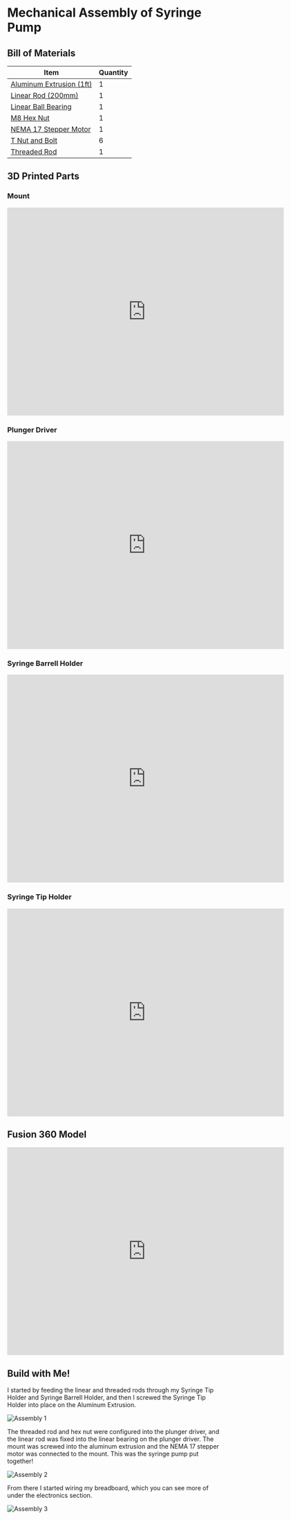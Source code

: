 # Mechanical Assembly of Syringe Pump

## Bill of Materials

Item         | Quantity
------------ | -------------
[Aluminum Extrusion (1ft)](https://www.mcmaster.com/47065T107-47065T418/)| 1
[Linear Rod (200mm)](https://www.mcmaster.com/6112K44/) | 1
[Linear Ball Bearing](https://www.mcmaster.com/61205K75/) | 1
[M8 Hex Nut](https://www.mcmaster.com/90592A022/) | 1
[NEMA 17 Stepper Motor](https://www.digikey.com/en/products/detail/pololu-corporation/1208/10449951?utm_adgroup=Motors%2C%20Solenoids%2C%20Driver%20Boards%2FModules&utm_source=google&utm_medium=cpc&utm_campaign=Shopping_DK%2BSupplier_Pololu%20Corporation&utm_term=&utm_content=Motors%2C%20Solenoids%2C%20Driver%20Boards%2FModules&gclid=Cj0KCQjwpdqDBhCSARIsAEUJ0hMAQkJTv0QIRgYHonhpRjK_rmyJpcOqKjkgv0OyI_u9FyKCUAQyUHwaAp3GEALw_wcB) | 1
[T Nut and Bolt](https://www.mcmaster.com/47065T139/) | 6
[Threaded Rod](https://www.mcmaster.com/1078N32/) | 1

## 3D Printed Parts

### Mount
<iframe src="https://vanderbilt422.autodesk360.com/shares/public/SH56a43QTfd62c1cd968b6834d8d52d2cc5b?mode=embed" width="640" height="480" allowfullscreen="true" webkitallowfullscreen="true" mozallowfullscreen="true"  frameborder="0"></iframe>

### Plunger Driver
<iframe src="https://vanderbilt422.autodesk360.com/shares/public/SH56a43QTfd62c1cd968c39858be8654829a?mode=embed" width="640" height="480" allowfullscreen="true" webkitallowfullscreen="true" mozallowfullscreen="true"  frameborder="0"></iframe>

### Syringe Barrell Holder
<iframe src="https://vanderbilt422.autodesk360.com/shares/public/SH56a43QTfd62c1cd968c87037b925901fec?mode=embed" width="640" height="480" allowfullscreen="true" webkitallowfullscreen="true" mozallowfullscreen="true"  frameborder="0"></iframe>

### Syringe Tip Holder
<iframe src="https://vanderbilt422.autodesk360.com/shares/public/SH56a43QTfd62c1cd9686b28085082d0d372?mode=embed" width="640" height="480" allowfullscreen="true" webkitallowfullscreen="true" mozallowfullscreen="true"  frameborder="0"></iframe>

## Fusion 360 Model

<iframe src="https://vanderbilt422.autodesk360.com/shares/public/SH56a43QTfd62c1cd968334c59b05803075a?mode=embed" width="640" height="480" allowfullscreen="true" webkitallowfullscreen="true" mozallowfullscreen="true"  frameborder="0"></iframe>

## Build with Me!

I started by feeding the linear and threaded rods through my Syringe Tip Holder and Syringe Barrell Holder, and then I screwed the Syringe Tip Holder into place on the Aluminum Extrusion.

![Assembly 1](/Syringe-Pump/sp/assi.jpg)

The threaded rod and hex nut were configured into the plunger driver, and the linear rod was fixed into the linear bearing on the plunger driver. The mount was screwed into the aluminum extrusion and the NEMA 17 stepper motor was connected to the mount. This was the syringe pump put together!

![Assembly 2](/Syringe-Pump/sp/assii.jpg)

From there I started wiring my breadboard, which you can see more of under the electronics section.

![Assembly 3](/Syringe-Pump/sp/assiii.jpg)



